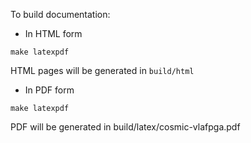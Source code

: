 To build documentation:

 - In HTML form
   
```
make latexpdf
```

HTML pages will be generated in `build/html`

 - In PDF form

```
make latexpdf
```

PDF will be generated in build/latex/cosmic-vlafpga.pdf
